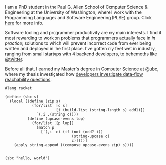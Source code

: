 I am a PhD student in the Paul G. Allen School of Computer Science &
Engineering at the University of Washington, where I work with the
Programming Languages and Software Engineering (PLSE) group.
Click [here](https://uwplse.org) for more info.

Software tooling and programmer productivity are my main interests.
I find it most rewarding to work on problems that programmers actually
face in _in practice_; solutions to which will prevent incorrect code
from ever being written and deployed in the first place.
I've gotten my feet wet in industry, ranging from
small startups with 4 backend developers, to behemoths like
[@twitter](https://github.com/twitter).

Before all that, I earned my Master's degree in Computer Science at
[@ubc](https://www.ubc.ca), where my thesis investigated how
[developers investigate data-flow reachability questions](https://open.library.ubc.ca/soa/cIRcle/collections/ubctheses/24/items/1.0421073?o=0).


```rkt
#lang racket

(define (sbc s)
  (local [(define (zip s)
            (for/list ([c s]
                       [i (build-list (string-length s) add1)])
              `(,i ,(string c))))
          (define (upcase-evens lop)
            (for/list ([p lop])
              (match p
                [`(,i ,c) (if (not (odd? i))
                              (string-upcase c)
                              c)])))]
    (apply string-append ((compose upcase-evens zip) s))))


(sbc "hello, world")
```
